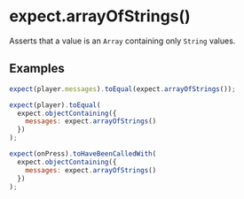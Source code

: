 # expect.arrayOfStrings()

Asserts that a value is an `Array` containing only `String` values.

## Examples

```js
expect(player.messages).toEqual(expect.arrayOfStrings());
```

```js
expect(player).toEqual(
  expect.objectContaining({
    messages: expect.arrayOfStrings()
  })
);
```

```js
expect(onPress).toHaveBeenCalledWith(
  expect.objectContaining({
    messages: expect.arrayOfStrings()
  })
);
```

